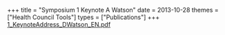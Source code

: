 +++
title = "Symposium 1 Keynote A Watson"
date = 2013-10-28
themes = ["Health Council Tools"]
types = ["Publications"]
+++
[1_KeynoteAddress_DWatson_EN.pdf](/files/1_KeynoteAddress_DWatson_EN.pdf)
